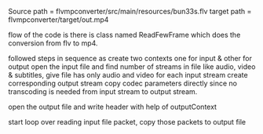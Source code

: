 Source path = flvmpconverter/src/main/resources/bun33s.flv
target path = flvmpconverter/target/out.mp4

flow of the code is 
there is class named ReadFewFrame which does the conversion from flv to mp4.

followed steps in sequence as 
create two contexts one for input & other for output
open the input file and find number of streams in file like audio, video & subtitles, give file has only audio and video
for each input stream create corresponding output stream
copy codec parameters directly since no transcoding is needed from input stream to output stream.

open the output file and write header with help of outputContext

start loop over reading input file packet, copy those packets to output file
